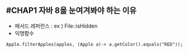 #CHAP1 자바 8을 눈여겨봐야 하는 이유
-
- 메서드 레퍼런스 : ex ) File::isHidden
- 익명함수
```
Apple.filterApples(apples, (Apple a)-> a.getColor().equals("RED"));
```
 
